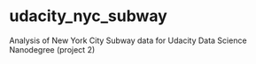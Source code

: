 # udacity_nyc_subway
Analysis of New York City Subway data for Udacity Data Science Nanodegree (project 2)
